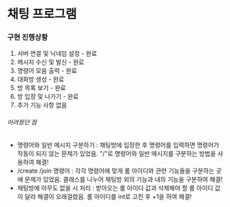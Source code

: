 # 채팅 프로그램

### 구현 진행상황
1. 서버 연결 및 닉네임 설정 - 완료
2. 메시지 수신 및 발신 - 완료
3. 명령어 모음 출력 - 완료
4. 대화방 생성 - 완료
5. 방 목록 보기 - 완료
6. 방 입장 및 나가기 - 완료
7. 추가 기능 사항 없음

###### 어려웠던 점
- 명령어와 일반 메시지 구분하기 : 채팅방에 입장한 후 명령어를 입력하면 명령어가 작동이 되지 않는 문제가 있었음. "/"로 명령어와 일반 메시지를 구분하는 방법을 사용하여 해결!
- /create /join 명령어 : 각각 명령어에 맞게 룸 아이디와 관련 기능들을 구분하는 곳에 문제가 있었음. 클래스를 나누어 채팅방 외의 기능과 내의 기능을 구분하여 해결!
- 채팅방에 아무도 없을 시 처리 : 받아오는 룸 아이디 값과 삭제해야 할 룸 아이디 값이 달라 해결이 오래걸렸음. 룸 아이디를 int로 고친 후 +1을 하여 해결!
